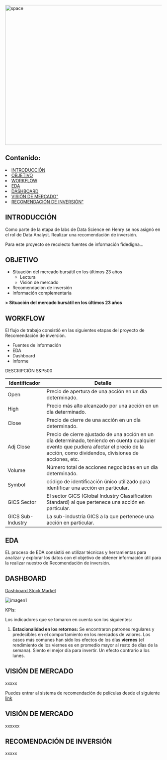 

<a href="https://imgbb.com/"><img src="https://i.ibb.co/crQFVxr/P2.png" alt="space" width="1000" height="450"></a>


## **Contenido:**
<li><a href="#INTRODUCCIÓN">INTRODUCCIÓN</a></li>
<li><a href="#OBJETIVO">OBJETIVO</a></li>
<li><a href="#WORKFLOW">WORKFLOW</a></li>
<li><a href="#EDA">EDA </a></li>
<li><a href="#DASHBOARD">DASHBOARD</a></li>
<li><a href="#VISIÓN DE MERCADO">VISIÓN DE MERCADO"</a></li>
<li><a href="#RECOMENDACIÓN DE INVERSIÓN">RECOMENDACIÓN DE INVERSIÓN"</a></li>


## INTRODUCCIÓN

Como parte de la etapa de labs de Data Science en Henry se nos asignó en el rol de Data Analyst. Realizar una recomendación de inversión.


Para este proyecto se recolecto fuentes de información fidedigna...

## OBJETIVO

+ Situación del mercado bursátil en los últimos 23 años
    + Lectura
    + Visión de mercado
+ Recomendación de inversión
+ Información complementaria

**> Situación del mercado bursátil en los últimos 23 años**





## WORKFLOW

El flujo de trabajo consistió en las siguientes etapas del proyecto de Recomendación de inversión.

+ Fuentes de información
+ EDA
+ Dashboard
+ Informe


DESCRIPCIÓN S&P500

| Identificador | Detalle | 
| --- | --- | 
| Open | Precio de apertura de una acción en un día determinado.| 
| High | Precio más alto alcanzado por una acción en un día determinado. | 
| Close | Precio de cierre de una acción en un día determinado.| 
| Adj Close | Precio de cierre ajustado de una acción en un día determinado, teniendo en cuenta cualquier evento que pudiera afectar el precio de la acción, como dividendos, divisiones de acciones, etc. | 
| Volume | Número total de acciones negociadas en un día determinado. | 
| Symbol | código de identificación único utilizado para identificar una acción en particular. | 
| GICS Sector | El sector GICS (Global Industry Classification Standard) al que pertenece una acción en particular. | 
| GICS Sub-Industry | La sub-industria GICS a la que pertenece una acción en particular.  | 

## EDA

EL proceso de EDA consistió en utilizar técnicas y herramientas 
para analizar y explorar los datos con el objetivo de obtener información útil para la realizar nuestro de Recomendación de inversión.

## DASHBOARD

[Dashboard Stock Market](link)

![imagen1](xx/xx.png) 

KPIs:

Los indicadores que se tomaron en cuenta son los siguientes:
1.	**Estacionalidad en los retornos:** Se encontraron patrones regulares y predecibles en el comportamiento en los mercados de valores. Los casos más comunes han sido los efectos de los días **viernes** (el rendimiento de los viernes es en promedio mayor al resto de días de la semana). Siento el mejor día para invertir. Un efecto contrario a los lunes.



## VISIÓN DE MERCADO

xxxxx

Puedes entrar al sistema de recomendación de películas desde el siguiente [link](https://huggingface.co/spaces/adaap/Streaming)


## VISIÓN DE MERCADO

xxxxxx


## RECOMENDACIÓN DE INVERSIÓN

xxxxx


